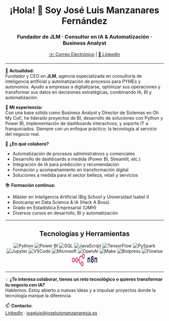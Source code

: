 <h1 align="center">¡Hola! 👋 Soy José Luis Manzanares Fernández</h1>
<h3 align="center">Fundador de JLM · Consultor en IA & Automatización · Business Analyst</h3>
<p align="center">
  <a href="mailto:joseluis@joseluismanzanaresia.es">✉️ Correo Electrónico</a> |
  <a href="https://www.linkedin.com/in/joselumf">🔗 LinkedIn</a>
</p>

---

🚀 **Actualidad:**  
Fundador y CEO en **JLM**, agencia especializada en consultoría de inteligencia artificial y automatización de procesos para PYMEs y autonomos. Ayudo a empresas a digitalizarse, optimizar sus operaciones y transformar sus datos en decisiones estratégicas, combinando IA, BI y automatización.

🔎 **Mi experiencia:**  
Con una base sólida como Business Analyst y Director de Sistemas en Oh My Cut!, he liderado proyectos de BI, desarrollo de soluciones con Python y Power BI, implementación de dashboards interactivos, y soporte IT a franquiciados. Siempre con un enfoque práctico: la tecnología al servicio del negocio real.

🤝 **¿En qué colaboro?**  
- Automatización de procesos administrativos y comerciales  
- Desarrollo de dashboards a medida (Power BI, Streamlit, etc.)  
- Integración de IA para predicción y recomendación  
- Formación y acompañamiento en transformación digital  
- Soluciones a medida para el sector belleza, retail y servicios

📚 **Formación continua:**  
- Máster en Inteligencia Artificial (Big School y Universidad Isabel I)  
- Bootcamp en Data Science & IA (Hack A Boss)  
- Grado en Estadística Empresarial (UMH)  
- Diversos cursos en desarrollo, BI y automatización

---

<h2 align="center">Tecnologías y Herramientas</h2>
<p align="center">
  <img src="https://www.vectorlogo.zone/logos/python/python-ar21.svg" alt="Python" width="80" height="40"/>
  <img src="https://www.vectorlogo.zone/logos/microsoft_powerbi/microsoft_powerbi-ar21.svg" alt="Power BI" width="80" height="40"/>
  <img src="https://www.vectorlogo.zone/logos/mysql/mysql-ar21.svg" alt="SQL" width="80" height="40"/>
  <img src="https://www.vectorlogo.zone/logos/javascript/javascript-ar21.svg" alt="JavaScript" width="80" height="40"/>
  <img src="https://www.vectorlogo.zone/logos/tensorflow/tensorflow-ar21.svg" alt="TensorFlow" width="80" height="40"/>
  <img src="https://www.vectorlogo.zone/logos/apache_spark/apache_spark-ar21.svg" alt="PySpark" width="80" height="40"/>
  <img src="https://www.vectorlogo.zone/logos/jupyter/jupyter-ar21.svg" alt="Jupyter" width="80" height="40"/>
  <img src="https://www.vectorlogo.zone/logos/visualstudio_code/visualstudio_code-ar21.svg" alt="VSCode" width="80" height="40"/>
  <img src="https://www.vectorlogo.zone/logos/microsoft/microsoft-ar21.svg" alt="Microsoft" width="80" height="40"/>
  <img src="https://www.vectorlogo.zone/logos/openai/openai-ar21.svg" alt="OpenAI" width="80" height="40"/>
  <img src="https://www.vectorlogo.zone/logos/make_com/make_com-ar21.svg" alt="Make" width="80" height="40"/>
  <img src="https://cdn.worldvectorlogo.com/logos/botpress.svg" alt="Botpress" width="80" height="40"/>
  <img src="https://flowiseai.com/images/logo.png" alt="Flowise" width="80" height="40"/>
  <img src="https://raw.githubusercontent.com/n8n-io/n8n/main/assets/n8n-logo.png" alt="n8n" width="80" height="40"/>
</p>

---

💡 **¿Te interesa colaborar, tienes un reto tecnológico o quieres transformar tu negocio con IA?**  
Hablemos. Estoy abierto a nuevas ideas y a impulsar proyectos donde la tecnología marque la diferencia.

📫 **Contacto:**  
[LinkedIn](https://www.linkedin.com/in/joselumf) · joseluis@joseluismanzanaresia.es
